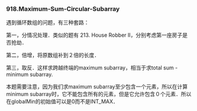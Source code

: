 ### 918.Maximum-Sum-Circular-Subarray

遇到循环数组的问题，有三种套路：

第一，分情况处理．类似的题有 213. House Robber II，分别考虑第一座房子是否抢劫．

第二，倍增，将原数组补到２倍的长度．

第三，取反．这样求跨越终端的maximum subarray，相当于求total sum - minimum subarray.

本题需要注意，因为我们求maximum subarray至少包含一个元素，所以在计算minimum subarray时，它不能包含所有的元素，但是它允许包含０个元素．所以在globalMin的初始值可以是0而不是INT_MAX．
